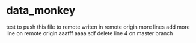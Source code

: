 # data_monkey
test to push this file to remote
writen in remote origin
more lines
add more line on remote origin
aaafff
aaaa
sdf
delete line 4 on master branch
